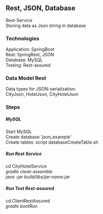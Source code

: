 ## Rest, JSON, Database 
Rest-Service <br />
Storing data as Json string in database<br />



### Technologies
Application: SpringBoot <br />
Rest: SpringRest, JSON <br />
Database: MySQL <br />
Testing: Rest-assured  <br />


### Data Model Rest
Data types for JSON-serialization: <br />
CityJson, HotelJson, CityHotelJson <br />



### Steps
##### MySQL
Start MySQL <br />
Create database 'json_example' <br />
Create tables: script databaseCreateTable.sh <br />


##### Run Rest Service
cd CityHotelService  <br />
*gradle clean assemble* <br />
*java -jar build/libs/jar-name.jar*  <br />


##### Run Test Rest-assured
cd ClientRestAssured  <br />
*gradle bootRun*  <br />






